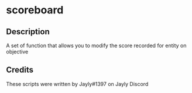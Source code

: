 # scoreboard

## Description
A set of function that allows you to modify the score recorded for entity on objective

## Credits
These scripts were written by Jayly#1397 on Jayly Discord
